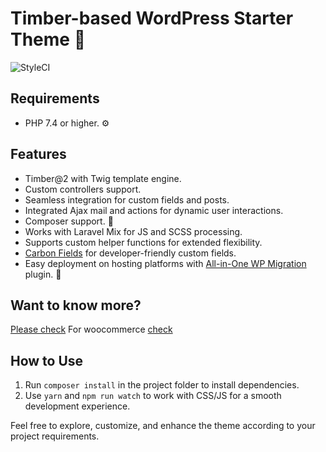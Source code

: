# Timber-based WordPress Starter Theme 🌲

![StyleCI](https://github.styleci.io/repos/79059090/shield)

## Requirements

- PHP 7.4 or higher. ⚙️

## Features

- Timber@2 with Twig template engine.
- Custom controllers support.
- Seamless integration for custom fields and posts.
- Integrated Ajax mail and actions for dynamic user interactions.
- Composer support. 🎼
- Works with Laravel Mix for JS and SCSS processing.
- Supports custom helper functions for extended flexibility.
- [Carbon Fields](https://github.com/htmlburger/carbon-fields) for developer-friendly custom fields.
- Easy deployment on hosting platforms with [All-in-One WP Migration](https://wordpress.org/plugins/all-in-one-wp-migration/) plugin. 🚀

## Want to know more?
[Please check](https://github.com/timber/timber)
For woocommerce [check](https://github.com/lastofpudge/wp-theme/tree/feature/woocommerce-integration)

## How to Use

1. Run `composer install` in the project folder to install dependencies.
2. Use `yarn` and `npm run watch` to work with CSS/JS for a smooth development experience.

Feel free to explore, customize, and enhance the theme according to your project requirements.
